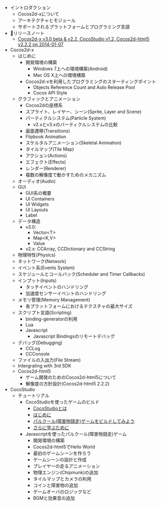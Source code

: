 - イントロダクション
	- Cocos2d-xについて
	- アーキテクチャとモジュール
	- サポートされるプラットフォームとプログラミング言語
- リリースノート
	- [Cocos2d-x v3.0 beta & v2.2, CocoStudio v1.2, Cocos2d-html5 v2.2.2 on 2014-01-07](../release-notes/summary-release-20140107.md)
- Cocos2d-x 
	- はじめに	 
		- 開発環境の構築
			- Windows 7上への環境構築(Android)
			- Mac OS X上への環境構築
		- Cocos2d-xを利用したプログラミングのスターティングポイント
			- Objects Reference Count and Auto Release Pool
			- Cocos API Style
	- グラフィックとアニメーション
		- Cocos2dの座標系
		- スプライト、レイヤー、シーン(Sprite, Layer and Scene)
		- パーティクルシステム(Particle System)
			- v2.xとv3.xのパーティクルシステムの比較
		- 画面遷移(Transitions)
		- Flipbook Animation
		- スケルタルアニメーション(Skeletal Animation)
		- タイルマップ(Tile Map)
		- アクション(Actions)
		- エフェクト(Effects)
		- レンダー(Renderer)
		- 複数の解像度で動かすためのメカニズム
	- オーディオ(Audio)
	- GUI
		- GUI系の概要
        - UI Containers
        - UI Widgets
        - UI Layouts
		- Label
	- データ構造
		- v3.0: 
			- Vector\<T\>
			- Map\<K,V\>
			- Value
		- v2.x: CCArray, CCDictionary and CCString
	- 物理特性(Physics)
	- ネットワーク(Network)
	- イベント系(Events System)
	- スケジュールとコールバック(Scheduler and Timer Callbacks)
	- インプット(Inputs)
		- タッチイベントのハンドリング
		- 加速度センサーイベントのハンドリング
	- メモリ管理(Memory Management)
		- 各プラットフォームにおけるテクスチャの最大サイズ
	- スクリプト言語(Scripting)
	    - binding-generatorの利用
		- Lua
		- Javascript
		    - Javascript Bindingsのリモートデバッグ
	- デバッグ(Debugging)
		- CCLog
		- CCConsole
	- ファイルの入出力(File Stream)
	- Intergrating with 3rd SDK
	- Cocos2d-html5
		- ゲーム開発のためのCocos2d-html5について
		- 解像度の方針設計(Cocos2d-html5 2.2.2)
- CocoStudio
	- チュートリアル
		- CocoStudioを使ったゲームのビルド
			- [CocoStudioとは](../tutorial/studio/parkour-game-with-cocostudio/chapter1/ja.md)
			- [はじめに](../tutorial/studio/parkour-game-with-cocostudio/chapter2/ja.md)
			- [パルクール(障害物競走)ゲームをビルドしてみよう](../tutorial/studio/parkour-game-with-cocostudio/chapter3/ja.md)
			- [さらに学ぶために](../tutorial/studio/parkour-game-with-cocostudio/chapter4/ja.md)
		- Javascriptを使ったパルクール(障害物競走)ゲーム
			- 開発環境の構築
			- Cocos2d-html5でHello World
			- 最初のゲームシーンを作ろう
			- ゲームシーンの設計と作成
			- プレイヤーの走るアニメーション
			- 物理エンジン(Chipmunk)の追加
			- タイルマップとカメラの利用
			- コインと障害物の追加
			- ゲームオーバのロジックなど
			- BGMと効果音の追加
		
